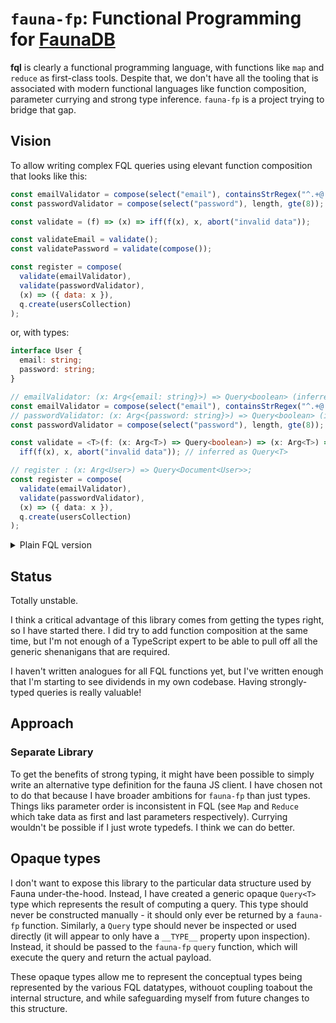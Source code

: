 # `fauna-fp`: Functional Programming for [FaunaDB](https://www.fauna.com)

**fql** is clearly a functional programming language, with functions like
`map` and `reduce` as first-class tools. Despite that, we don't have all the
tooling that is associated with modern functional languages like function
composition, parameter currying and strong type inference. `fauna-fp` is a
project trying to bridge that gap.

## Vision

To allow writing complex FQL queries using elevant function composition that looks like this:

```js
const emailValidator = compose(select("email"), containsStrRegex("^.+@.+..+$"));
const passwordValidator = compose(select("password"), length, gte(8));

const validate = (f) => (x) => iff(f(x), x, abort("invalid data"));

const validateEmail = validate();
const validatePassword = validate(compose());

const register = compose(
  validate(emailValidator),
  validate(passwordValidator),
  (x) => ({ data: x }),
  q.create(usersCollection)
);
```

or, with types:

```ts
interface User {
  email: string;
  password: string;
}

// emailValidator: (x: Arg<{email: string}>) => Query<boolean> (inferred automatically)
const emailValidator = compose(select("email"), containsStrRegex("^.+@.+..+$"));
// passwordValidator: (x: Arg<{password: string}>) => Query<boolean> (inferred automatically)
const passwordValidator = compose(select("password"), length, gte(8));

const validate = <T>(f: (x: Arg<T>) => Query<boolean>) => (x: Arg<T>) =>
  iff(f(x), x, abort("invalid data")); // inferred as Query<T>

// register : (x: Arg<User>) => Query<Document<User>>;
const register = compose(
  validate(emailValidator),
  validate(passwordValidator),
  (x) => ({ data: x }),
  q.create(usersCollection)
);
```

<details>
  <summary>Plain FQL version</summary>
  
    Here's what the query above might look like in "vanilla" FQL. 
  ```javascript
  ```
  
</details>

## Status

Totally unstable.

I think a critical advantage of this library comes from getting the types right, so
I have started there. I did try to add function composition at the same time, but
I'm not enough of a TypeScript expert to be able to pull off all the generic
shenanigans that are required.

I haven't written analogues for all FQL functions yet, but I've written enough that
I'm starting to see dividends in my own codebase. Having strongly-typed queries is really valuable!

## Approach

### Separate Library

To get the benefits of strong typing, it might have been possible to simply write an alternative type definition for the fauna JS client. I have chosen not to
do that because I have broader ambitions for `fauna-fp` than just types. Things liks parameter order is inconsistent in FQL (see `Map` and `Reduce` which take data as first and last parameters respectively). Currying wouldn't be possible if I just wrote typedefs. I think we can do better.

## Opaque types

I don't want to expose this library to the particular data structure used by
Fauna under-the-hood. Instead, I have created a generic opaque `Query<T>`
type which represents the result of computing a query. This type should never
be constructed manually - it should only ever be returned by a `fauna-fp`
function. Similarly, a `Query` type should never be inspected or used
directly (it will appear to only have a `__TYPE__` property upon inspection).
Instead, it should be passed to the `fauna-fp` `query` function, which will
execute the query and return the actual payload.

These opaque types allow me to represent the conceptual types being
represented by the various FQL datatypes, withouot coupling toabout the
internal structure, and while safeguarding myself from future changes to this
structure.
